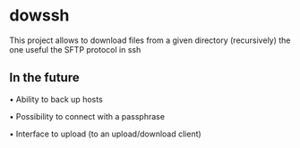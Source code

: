 # dowssh
This project allows to download files from a given directory (recursively) the one useful the SFTP protocol in ssh

## In the future

• Ability to back up hosts

• Possibility to connect with a passphrase

• Interface to upload (to an upload/download client)
